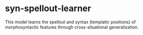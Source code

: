 # syn-spellout-learner
This model learns the spellout and syntax (templatic positions) of morphosyntactic features through cross-situational generalization.

